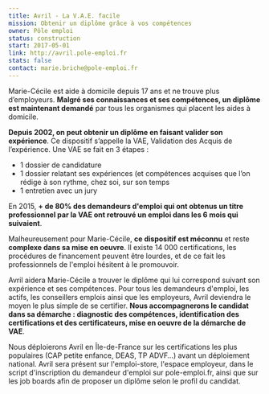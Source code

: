 ```yaml
---
title: Avril - La V.A.E. facile
mission: Obtenir un diplôme grâce à vos compétences
owner: Pôle emploi
status: construction
start: 2017-05-01
link: http://avril.pole-emploi.fr
stats: false
contact: marie.briche@pole-emploi.fr
---
```


Marie-Cécile est aide à domicile depuis 17 ans et ne trouve plus d’employeurs. __Malgré ses connaissances et ses compétences, un diplôme est maintenant demandé__ par tous les organismes qui placent les aides à domicile.


__Depuis 2002, on peut obtenir un diplôme en faisant valider son expérience__. Ce dispositif s’appelle la VAE, Validation des Acquis de l’expérience. Une VAE se fait en 3 étapes :

* 1 dossier de candidature
* 1 dossier relatant ses expériences (et compétences acquises que l’on rédige à son rythme, chez soi, sur son temps
* 1 entretien avec un jury


En 2015, __+ de 80% des demandeurs d'emploi qui ont obtenus un titre professionnel par la VAE ont retrouvé un emploi dans les 6 mois qui suivaient__.

Malheureusement pour Marie-Cécile, __ce dispositif est méconnu__ et reste __complexe dans sa mise en oeuvre__. Il existe 14 000 certifications, les procédures de financement peuvent être lourdes, et de ce fait les professionnels de l'emploi hésitent à le promouvoir.

Avril aidera Marie-Cécile a trouver le diplôme qui lui correspond suivant son expérience et ses compétences. Pour tous les demandeurs d'emploi, les actifs, les conseillers emplois ainsi que les employeurs, Avril deviendra le moyen le plus simple de se certifier. __Nous accompagnerons le candidat dans sa démarche : diagnostic des compétences, identification des certifications et des certificateurs, mise en oeuvre de la démarche de VAE__.

Nous déploierons Avril en Île-de-France sur les certifications les plus populaires (CAP petite enfance, DEAS, TP ADVF…) avant un déploiement national. Avril sera présent sur l'emploi-store, l'espace employeur, dans le script d'inscription du demandeur d'emploi sur pole-emploi.fr, ainsi que sur les job boards afin de proposer un diplôme selon le profil du candidat.
